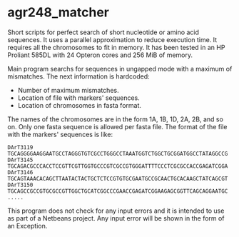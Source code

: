 # agr248_matcher
Short scripts for perfect search of short nucleotide or amino acid sequences. It uses a parallel approximation to reduce execution time. It requires all the chromosomes to fit in memory. It has been tested in an HP Proliant 585DL with 24 Opteron cores and 256 MiB of memory.

Main program searchs for sequences in ungapped mode with a maximum of mismatches. The next information is hardcoded:
* Number of maximum mismatches.
* Location of file with markers' sequences.
* Location of chromosomes in fasta format.

The names of the chromosomes are in the form 1A, 1B, 1D, 2A, 2B, and so on. Only one fasta sequence is allowed per fasta file.
The format of the file with the markers' sequences is like:
<p><code>DArT3119	TGCAGGGGAAGGAATGCCTAGGGTGTCGCCTGGGCCTAAATGGTCTGGCTGCGGATGGCCTATAGGCCG</code><br/>
<code>DArT3145	TGCAGACGCCCACCTCCGTTCGTTGGTGCCCGTCGCCGTGGGATTTTCCCTCGCGCCACCGAGATCGGA</code><br/>
<code>DArT3146	TGCAGTAAACACAGCTTAATACTACTGCTCTCCGTGTGCGAATGCCGCAACTGCACAAGCTATCAGCGT</code><br/>
<code>DArT3150	TGCAGCCGCCGTGCGCCGTTGGCTGCATCGGCCCGAACCGAGATCGGAAGAGCGGTTCAGCAGGAATGC</code><br/>
<code>.....</code></p>

This program does not check for any input errors and it is intended to use as part of a Netbeans project. Any input error will be shown in the form of an Exception.
